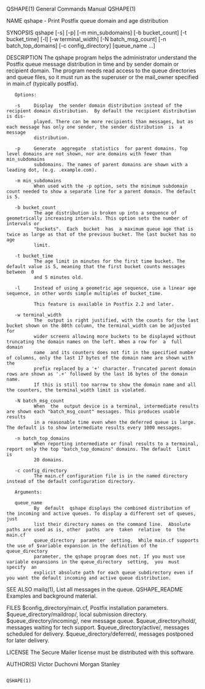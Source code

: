 QSHAPE(1)                                                     General Commands Manual                                                    QSHAPE(1)

NAME
       qshape - Print Postfix queue domain and age distribution

SYNOPSIS
       qshape [-s] [-p] [-m min_subdomains]
               [-b bucket_count] [-t bucket_time]
               [-l] [-w terminal_width]
               [-N batch_msg_count] [-n batch_top_domains]
               [-c config_directory] [queue_name ...]

DESCRIPTION
       The  qshape  program  helps  the  administrator understand the Postfix queue message distribution in time and by sender domain or recipient
       domain. The program needs read access to the queue directories and queue files, so it must run as the superuser or the mail_owner specified
       in main.cf (typically postfix).

       Options:

       -s     Display  the sender domain distribution instead of the recipient domain distribution.  By default the recipient distribution is dis‐
              played. There can be more recipients than messages, but as each message has only one sender, the sender distribution  is  a  message
              distribution.

       -p     Generate  aggregate  statistics  for parent domains. Top level domains are not shown, nor are domains with fewer than min_subdomains
              subdomains. The names of parent domains are shown with a leading dot, (e.g. .example.com).

       -m min_subdomains
              When used with the -p option, sets the minimum subdomain count needed to show a separate line for a parent domain. The default is 5.

       -b bucket_count
              The age distribution is broken up into a sequence of geometrically increasing intervals. This option sets the number of intervals or
              "buckets".  Each  bucket  has  a maximum queue age that is twice as large as that of the previous bucket. The last bucket has no age
              limit.

       -t bucket_time
              The age limit in minutes for the first time bucket. The default value is 5, meaning that the first bucket counts messages between  0
              and 5 minutes old.

       -l     Instead of using a geometric age sequence, use a linear age sequence, in other words simple multiples of bucket_time.

              This feature is available in Postfix 2.2 and later.

       -w terminal_width
              The  output is right justified, with the counts for the last bucket shown on the 80th column, the terminal_width can be adjusted for
              wider screens allowing more buckets to be displayed without truncating the domain names on the left. When a row for  a  full  domain
              name  and its counters does not fit in the specified number of columns, only the last 17 bytes of the domain name are shown with the
              prefix replaced by a '+' character. Truncated parent domain rows are shown as '.+' followed by the last 16 bytes of the domain name.
              If this is still too narrow to show the domain name and all the counters, the terminal_width limit is violated.

       -N batch_msg_count
              When  the  output device is a terminal, intermediate results are shown each "batch_msg_count" messages. This produces usable results
              in a reasonable time even when the deferred queue is large. The default is to show intermediate results every 1000 messages.

       -n batch_top_domains
              When reporting intermediate or final results to a termainal, report only the top "batch_top_domains" domains. The default  limit  is
              20 domains.

       -c config_directory
              The main.cf configuration file is in the named directory instead of the default configuration directory.

       Arguments:

       queue_name
              By  default  qshape displays the combined distribution of the incoming and active queues. To display a different set of queues, just
              list their directory names on the command line.  Absolute paths are used as is, other  paths  are  taken  relative  to  the  main.cf
              queue_directory  parameter  setting.  While main.cf supports the use of $variable expansion in the definition of the queue_directory
              parameter, the qshape program does not. If you must use variable expansions in the queue_directory  setting,  you  must  specify  an
              explicit absolute path for each queue subdirectory even if you want the default incoming and active queue distribution.

SEE ALSO
       mailq(1), List all messages in the queue.
       QSHAPE_README Examples and background material.

FILES
       $config_directory/main.cf, Postfix installation parameters.
       $queue_directory/maildrop/, local submission directory.
       $queue_directory/incoming/, new message queue.
       $queue_directory/hold/, messages waiting for tech support.
       $queue_directory/active/, messages scheduled for delivery.
       $queue_directory/deferred/, messages postponed for later delivery.

LICENSE
       The Secure Mailer license must be distributed with this software.

AUTHOR(S)
       Victor Duchovni
       Morgan Stanley

                                                                                                                                         QSHAPE(1)
